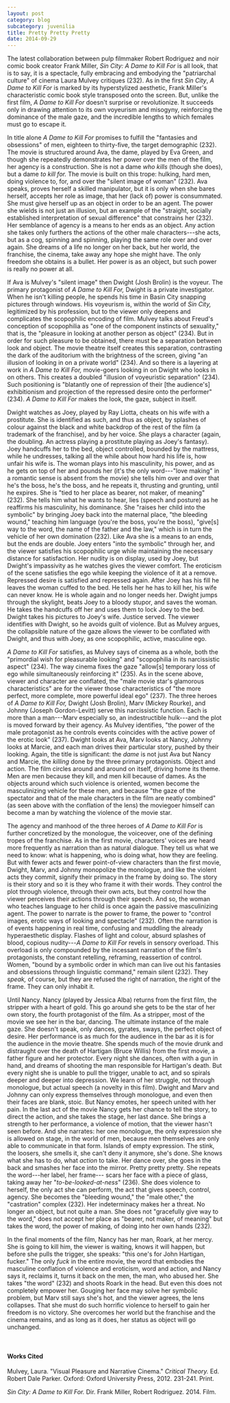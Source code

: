 ```yaml
---
layout: post
category: blog
subcategory: juvenilia
title: Pretty Pretty Pretty
date: 2014-09-29
---
```


The latest collaboration between pulp filmmaker Robert Rodriguez and noir comic book creator Frank Miller, *Sin City: A Dame to Kill For* is all look, that is to say, it is a spectacle, fully embracing and embodying the "patriarchal culture" of cinema Laura Mulvey critiques (232). As in the first *Sin City*, *A Dame to Kill For* is marked by its hyperstylized aesthetic, Frank Miller's characteristic comic book style transposed onto the screen. But, unlike the first film, *A Dame to Kill For* doesn't surprise or revolutionize. It succeeds only in drawing attention to its own voyeurism and misogyny, reinforcing the dominance of the male gaze, and the incredible lengths to which females must go to escape it.

In title alone *A Dame to Kill For* promises to fulfill the "fantasies and obsessions" of men, eighteen to thirty-five, the target demographic (232). The movie is structured around Ava, the dame, played by Eva Green, and though she repeatedly demonstrates her power over the men of the film, her agency is a construction. She is not a dame *who kills* (though she does), but a dame *to kill for.* The movie is built on this trope: hulking, hard men, doing violence to, for, and over the "silent image of woman" (232). Ava speaks, proves herself a skilled manipulator, but it is only when she bares herself, accepts her role as image, that her (lack of) power is consummated. She must give herself up as an object in order to be an agent. The power she wields is not just an illusion, but an example of the "straight, socially established interpretation of sexual difference" that constrains her (232). Her semblance of agency is a means to her ends as an object. Any action she takes only furthers the actions of the other male characters---she acts, but as a cog, spinning and spinning, playing the same role over and over again. She dreams of a life no longer on her back, but her world, the franchise, the cinema, take away any hope she might have. The only freedom she obtains is a bullet. Her power is as an object, but such power is really no power at all.

If Ava is Mulvey's "silent image" then Dwight (Josh Brolin) is the voyeur. The primary protagonist of *A Dame to Kill For,* Dwight is a private investigator. When he isn't killing people, he spends his time in Basin City snapping pictures through windows. His voyeurism is, within the world of *Sin City,* legitimized by his profession, but to the viewer only deepens and complicates the scopophilic encoding of film. Mulvey talks about Freud's conception of scopophilia as "one of the component instincts of sexuality," that is, the "pleasure in looking at another person as object" (234). But in order for such pleasure to be obtained, there must be a separation between look and object. The movie theatre itself creates this separation, contrasting the dark of the auditorium with the brightness of the screen, giving "an illusion of looking in on a private world" (234). And so there is a layering at work in *A Dame to Kill For,* movie-goers looking in on Dwight who looks in on others. This creates a doubled "illusion of voyeuristic separation" (234). Such positioning is "blatantly one of repression of their \[the audience's\] exhibitionism and projection of the repressed desire onto the performer" (234). *A Dame to Kill For* makes the look, the gaze, subject in itself.

Dwight watches as Joey, played by Ray Liotta, cheats on his wife with a prostitute. She is identified as such, and thus as object, by splashes of colour against the black and white backdrop of the rest of the film (a trademark of the franchise), and by her voice. She plays a character (again, the doubling. An actress playing a prostitute playing as Joey's fantasy). Joey handcuffs her to the bed, object controlled, bounded by the mattress, while he undresses, talking all the while about how hard his life is, how unfair his wife is. The woman plays into his masculinity, his power, and as he gets on top of her and pounds her (it's the only word---"love making" in a romantic sense is absent from the movie) she tells him over and over that he's the boss, he's the boss, and he repeats it, thrusting and grunting, until he expires. She is "tied to her place as bearer, not maker, of meaning" (232). She tells him what he wants to hear, lies (speech and posture) as he reaffirms his masculinity, his dominance. She "raises her child into the symbolic" by bringing Joey back into the maternal place, "the bleeding wound," teaching him language (you're the boss, you're the boss), "give\[s\] way to the word, the name of the father and the law," which is in turn the vehicle of her own domination (232). Like Ava she is a means to an ends, but the ends are double. Joey enters "into the symbolic" through her, and the viewer satisfies his scopophilic urge while maintaining the necessary distance for satisfaction. Her nudity is on display, used by Joey, but Dwight's impassivity as he watches gives the viewer comfort. The eroticism of the scene satisfies the ego while keeping the violence of it at a remove. Repressed desire is satisfied and repressed again. After Joey has his fill he leaves the woman cuffed to the bed. He tells her he has to kill her, his wife can never know. He is whole again and no longer needs her. Dwight jumps through the skylight, beats Joey to a bloody stupor, and saves the woman. He takes the handcuffs off her and uses them to lock Joey to the bed. Dwight takes his pictures to Joey's wife. Justice served. The viewer identifies with Dwight, so he avoids guilt of violence. But as Mulvey argues, the collapsible nature of the gaze allows the viewer to be conflated with Dwight, and thus with Joey, as one scopophilic, active, masculine ego.

*A Dame to Kill For* satisfies, as Mulvey says of cinema as a whole, both the "primordial wish for pleasurable looking" and "scopophilia in its narcissistic aspect" (234). The way cinema fixes the gaze "allow\[s\] temporary loss of ego while simultaneously reinforcing it" (235). As in the scene above, viewer and character are conflated, the "male movie star's glamorous characteristics" are for the viewer those characteristics of "the more perfect, more complete, more powerful ideal ego" (237). The three heroes of *A Dame to Kill For,* Dwight (Josh Brolin), Marv (Mickey Rourke), and Johnny (Joseph Gordon-Levitt) serve this narcissistic function. Each is more than a man---Marv especially so, an indestructible hulk---and the plot is moved forward by their agency. As Mulvey identifies, "the power of the male protagonist as he controls events coincides with the active power of the erotic look" (237). Dwight looks at Ava, Marv looks at Nancy, Johnny looks at Marcie, and each man drives their particular story, pushed by their looking. Again, the title is significant: the *dame* is not just Ava but Nancy and Marcie, the *killing* done by the three primary protagonists. Object and action. The film circles around and around on itself, driving home its theme. Men are men because they kill, and men kill because of dames. As the objects around which such violence is oriented, women become the masculinizing vehicle for these men, and because "the gaze of the spectator and that of the male characters in the film are neatly combined" (as seen above with the conflation of the lens) the moviegoer himself can become a man by watching the violence of the movie star.

The agency and manhood of the three heroes of *A Dame to Kill For* is further concretized by the monologue, the voiceover, one of the defining tropes of the franchise. As in the first movie, characters' voices are heard more frequently as narration than as natural dialogue. They tell us what we need to know: what is happening, who is doing what, how they are feeling. But with fewer acts and fewer point-of-view characters than the first movie, Dwight, Marv, and Johnny monopolize the monologue, and like the violent acts they commit, signify their primacy in the frame by doing so. The story is their story and so it is they who frame it with their words. They control the plot through violence, through their own acts, but they control how the viewer perceives their actions through their speech. And so, the woman who teaches language to her child is once again the passive masculinizing agent. The power to narrate is the power to frame, the power to "control images, erotic ways of looking and spectacle" (232). Often the narration is of events happening in real time, confusing and muddling the already hyperaesthetic display. Flashes of light and colour, absurd splashes of blood, copious nudity---*A Dame to Kill For* revels in sensory overload. This overload is only compounded by the incessant narration of the film's protagonists, the constant retelling, reframing, reassertion of control. Women, "bound by a symbolic order in which man can live out his fantasies and obsessions through linguistic command," remain silent (232). They *speak,* of course, but they are refused the right of narration, the right of the frame. They can only inhabit it.

Until Nancy. Nancy (played by Jessica Alba) returns from the first film, the stripper with a heart of gold. This go around she gets to be the star of her own story, the fourth protagonist of the film. As a stripper, most of the movie we see her in the bar, dancing. The ultimate instance of the male gaze. She doesn't speak, only dances, gyrates, sways, the perfect object of desire. Her performance is as much for the audience in the bar as it is for the audience in the movie theatre. She spends much of the movie drunk and distraught over the death of Hartigan (Bruce Willis) from the first movie, a father figure and her protector. Every night she dances, often with a gun in hand, and dreams of shooting the man responsible for Hartigan's death. But every night she is unable to pull the trigger, unable to act, and so spirals deeper and deeper into depression. We learn of her struggle, not through monologue, but actual speech (a novelty in this film). Dwight and Marv and Johnny can only express themselves through monologue, and even then their faces are blank, stoic. But Nancy emotes, her speech united with her pain. In the last act of the movie Nancy gets her chance to tell the story, to direct the action, and she takes the stage, her last dance. She brings a strength to her performance, a violence of motion, that the viewer hasn't seen before. And she narrates: her one monologue, the only expression she is allowed on stage, in the world of men, because men themselves are only able to communicate in that form. Islands of empty expression. The stink, the loosers, she smells it, she can't deny it anymore, she's done. She knows what she has to do, what *action* to take. Her dance over, she goes in the back and smashes her face into the mirror. Pretty pretty pretty. She repeats the word---her label, her frame--- scars her face with a piece of glass, taking away her
"*to-be-looked-at-ness*" (236). She does violence to herself, the only act she can perform, the act that gives speech, control, agency. She becomes the "bleeding wound," the "male other," the "castration" complex (232). Her indeterminacy makes her a threat. No longer an object, but not quite a man. She does not "gracefully give way to the word," does not accept her place as "bearer, not maker, of meaning" but takes the word, the power of making, of doing into her own hands (232).

In the final moments of the film, Nancy has her man, Roark, at her mercy. She is going to kill him, the viewer is waiting, knows it will happen, but before she pulls the trigger, she speaks: "this one's for John Hartigan, fucker." The only *fuck* in the entire movie, the word that embodies the masculine conflation of violence and eroticism, word and action, and Nancy says it, reclaims it, turns it back on the men, the man, who abused her. She takes "the word" (232) and shoots Roark in the head. But even this does not completely empower her. Gouging her face may solve her symbolic problem, but Marv still says she's hot, and the viewer agrees, the lens collapses. That she must do such horrific violence to herself to gain her freedom is no victory. She overcomes her world but the franchise and the cinema remains, and as long as it does, her status as object will go unchanged.

<br>

#### Works Cited

Mulvey, Laura. "Visual Pleasure and Narrative Cinema." *Critical Theory.* Ed. Robert Dale Parker. Oxford: Oxford University Press, 2012. 231-241. Print.

*Sin City: A Dame to Kill For.* Dir. Frank Miller, Robert Rodriguez. 2014. Film.
